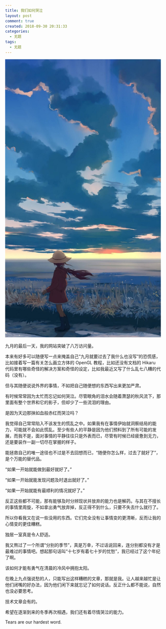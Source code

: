 ```yaml
---
title: 我们如何哭泣
layout: post
comment: true
created: 2018-09-30 20:31:33
categories:
  - 无题
tags:
  - 无题
---
```

![](./1.jpg)

九月的最后一天，我的网站突破了八万访问量。

本来有好多可以随便写一点来掩盖自己“九月就要过去了我什么也没写”的恐慌感，比如接着写一篇有关怎么画立方体的 OpenGL 教程，比如还没有文档的 Hikaru 代码里有哪些奇怪的解决方案和奇怪的设定，比如我最近又写了什么乱七八糟的代码（没有）。

但与其随便说说外界的事情，不如把自己随便想的东西写出来更加严肃。

<!--more-->

有时候常常因为太忙而忘记如何哭泣。尽管眼角的泪水会随着萧瑟的秋风流下，那里面有整个世界和它的影子，但却少了一些流泪的理由。

是因为天边那抹如血般赤红而哭泣吗？

我觉得自己常常陷入不该发生的慌乱之中。如果我有在事情伊始就洞察结局的能力，可能就不会如此慌乱。至少有些人的平静是因为他们预料到了所有可能的发展，而我不是，面对事情的平静往往只是外表而已，尽管有时候已经疲惫到无力，还是要装作一副一切尽在掌握的样子。

能拯救自己的唯一途径也不过是不去回想而已，“随便你怎么样，过去了就好了”，是个万能的替代品。

“如果一开始就能做到最好就好了。”

“如果一开始就能发现问题及时退出就好了。”

“如果一开始就能有最顺利的情况就好了。”

反正这些都不可能，那有能够及时分辨现状并放弃的能力也是解药。与其在不擅长的事情里周旋，不如拿出勇气放弃掉，反正得不到什么，只要不失去什么就行了。

所以你看我又在说一些没用的东西。它们完全没有让事情变的更清晰，反而让我的心情变的更佳糟糕。

独居一室真是令人舒适。

我又熬过了一个所谓“分别的季节”，真是万幸，不过话说回来，连分别都没有才是最难过的事情吧。想起那句话叫“十七岁有着七十岁的忧愁”，我已经过了这个年纪了啊。

该如何才能有勇气在清晨的冷风中拥抱太阳。

在晚上九点强说愁的人，只能写出这样糟糕的文章，那就是我。让人越来越忙是让他们闭嘴的好办法，因为他们闲下来就忘记了如何说话。反正什么都不能说，自然也没必要思考。

技术文章会有的。

希望在逐渐到来的冬季再次相遇，我们还有着尽情哭泣的能力。

Tears are our hardest word.


